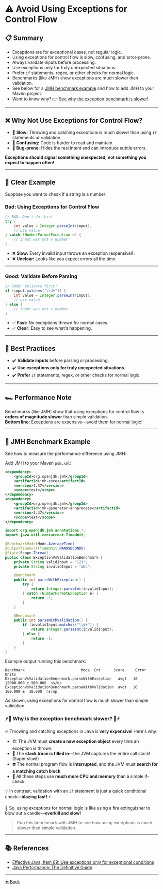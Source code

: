 # ⚠️ Avoid Using Exceptions for Control Flow

## 📋 Summary

- Exceptions are for exceptional cases, not regular logic.
- Using exceptions for control flow is slow, confusing, and error-prone.
- Always validate inputs before processing.
- Use exceptions only for truly unexpected situations.
- Prefer `if` statements, regex, or other checks for normal logic.
- Benchmarks (like JMH) show exceptions are much slower than validation.
- See below for a [JMH benchmark example](#-jmh-benchmark-example) and how to add JMH to your Maven project.
- Want to know why? 👉 [See why the exception benchmark is slower!](#-why-is-the-exception-benchmark-slower)

---

## ❌ Why Not Use Exceptions for Control Flow?

- 🐢 **Slow:** Throwing and catching exceptions is much slower than using `if` statements or validation.
- 🤯 **Confusing:** Code is harder to read and maintain.
- 🐞 **Bug-prone:** Hides the real intent and can introduce subtle errors.

**Exceptions should signal something unexpected, not something you expect to happen often!**

---

## 🚀 Clear Example

Suppose you want to check if a string is a number:

### Bad: Using Exceptions for Control Flow

```java
// BAD: Don't do this!
try {
    int value = Integer.parseInt(input);
    // use value
} catch (NumberFormatException e) {
    // input was not a number
}
```
- ❌ **Slow:** Every invalid input throws an exception (expensive!).
- ❌ **Unclear:** Looks like you expect errors all the time.

---

### Good: Validate Before Parsing

```java
// GOOD: Validate first!
if (input.matches("\\d+")) {
    int value = Integer.parseInt(input);
    // use value
} else {
    // input was not a number
}
```
- ✅ **Fast:** No exceptions thrown for normal cases.
- ✅ **Clear:** Easy to see what's happening.

---

## 🏁 Best Practices

- ✔️ **Validate inputs** before parsing or processing.
- ✔️ **Use exceptions only for truly unexpected situations.**
- ✔️ **Prefer** `if` statements, regex, or other checks for normal logic.

---

## 🏎️ Performance Note

Benchmarks (like JMH) show that using exceptions for control flow is **orders of magnitude slower** than simple validation.  
**Bottom line:** Exceptions are expensive—avoid them for normal logic!

---

## 🧪 JMH Benchmark Example

See how to measure the performance difference using JMH:

Add JMH to your Maven `pom.xml`:

```xml
<dependency>
    <groupId>org.openjdk.jmh</groupId>
    <artifactId>jmh-core</artifactId>
    <version>1.37</version>
    <scope>test</scope>
</dependency>
<dependency>
    <groupId>org.openjdk.jmh</groupId>
    <artifactId>jmh-generator-annprocess</artifactId>
    <version>1.37</version>
    <scope>test</scope>
</dependency>
```

```java
import org.openjdk.jmh.annotations.*;
import java.util.concurrent.TimeUnit;

@BenchmarkMode(Mode.AverageTime)
@OutputTimeUnit(TimeUnit.NANOSECONDS)
@State(Scope.Thread)
public class ExceptionVsValidationBenchmark {
    private String validInput = "123";
    private String invalidInput = "abc";

    @Benchmark
    public int parseWithException() {
        try {
            return Integer.parseInt(invalidInput);
        } catch (NumberFormatException e) {
            return -1;
        }
    }

    @Benchmark
    public int parseWithValidation() {
        if (invalidInput.matches("\\d+")) {
            return Integer.parseInt(invalidInput);
        } else {
            return -1;
        }
    }
}
```

Example output running this benchmark:

```
Benchmark                          Mode  Cnt      Score     Error  Units
ExceptionVsValidationBenchmark.parseWithException   avgt   10  12000.000 ± 500.000  ns/op
ExceptionVsValidationBenchmark.parseWithValidation  avgt   10    100.000 ±  10.000  ns/op
```

As shown, using exceptions for control flow is much slower than simple validation.

### ⚡️🚨 Why is the exception benchmark slower? 🚨⚡️

🔥 Throwing and catching exceptions in Java is **very expensive**! Here's why:

- 🏗️ The JVM must **create a new exception object** every time an exception is thrown.
- 🧭 The **stack trace is filled in**—the JVM captures the entire call stack! (Super slow!)
- ⛔ The normal program flow is **interrupted**, and the JVM must **search for a matching catch block**.
- 🧮 All these steps use **much more CPU and memory** than a simple if-check.

💡 In contrast, validation with an `if` statement is just a quick conditional check—**blazing fast!** ⚡

🚫 So, using exceptions for normal logic is like using a fire extinguisher to blow out a candle—**overkill and slow!**

> Run this benchmark with JMH to see how using exceptions is much slower than simple validation.

---

## 📚 References

- [Effective Java, Item 69: Use exceptions only for exceptional conditions](https://books.google.com/books?id=ka2VUBqHiWkC&pg=PA273)
- [Java Performance: The Definitive Guide](https://www.oreilly.com/library/view/java-performance-the/9781449363513/)

---
[⬅️ Back ](../README.md)
